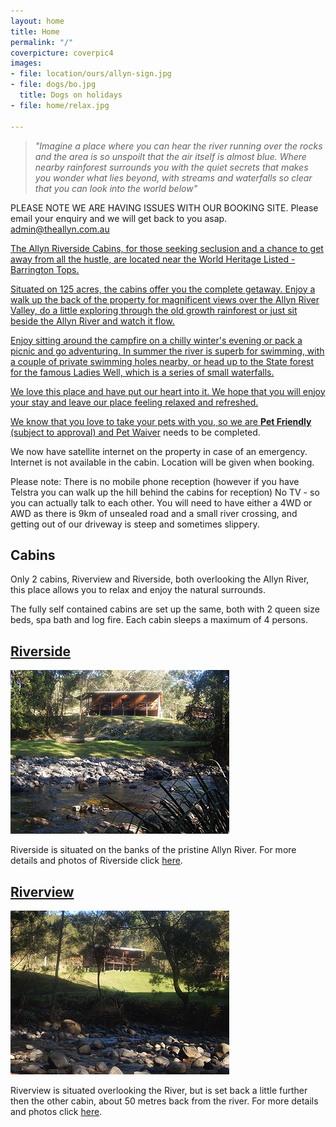```yaml
---
layout: home
title: Home
permalink: "/"
coverpicture: coverpic4
images:
- file: location/ours/allyn-sign.jpg
- file: dogs/bo.jpg
  title: Dogs on holidays
- file: home/relax.jpg

---
```

> _"Imagine a place where you can hear the river running over the rocks and the area is so unspoilt that the air itself is almost blue. Where nearby rainforest surrounds you with the quiet secrets that makes you wonder what lies beyond, with streams and waterfalls so clear that you can look into the world below"_

PLEASE NOTE WE ARE HAVING ISSUES WITH OUR BOOKING SITE.  Please email your enquiry and we will get back to you asap.  [admin@theallyn.com.au](mailto:admin@theallyn.com.au "Email us")<a href= "mailto:admin@theallyn.com.au">

The Allyn Riverside Cabins, for those seeking seclusion and a chance to get away from all the hustle, are located near the World Heritage Listed - Barrington Tops.

Situated on 125 acres, the cabins offer you the complete getaway. Enjoy a walk up the back of the property for magnificent views over the Allyn River Valley, do a little exploring through the old growth rainforest or just sit beside the Allyn River and watch it flow.

Enjoy sitting around the campfire on a chilly winter's evening or pack a picnic and go adventuring.
In summer the river is superb for swimming, with a couple of private swimming holes nearby, or head up to the
State forest for the famous Ladies Well, which is a series of small waterfalls.

We love this place and have put our heart into it.
We hope that you will enjoy your stay and leave our place feeling relaxed and refreshed.

We know that you love to take your pets with you, so we are **Pet Friendly** (subject to approval) and [Pet Waiver](/petwaiver.pdf) needs to be completed.

We now have satellite internet on the property in case of an emergency.  Internet is not available in the cabin. Location will be given when booking.

Please note: There is no mobile phone reception (however if you have Telstra you can walk up the hill behind the cabins for reception) No TV - so you can actually talk to each other. You will need to have either a 4WD or AWD  as there is 9km of unsealed road and a small river crossing, and getting out of our driveway is steep and sometimes slippery.

## Cabins

Only 2 cabins, Riverview and Riverside, both overlooking the Allyn River, this place allows you to relax and enjoy the natural surrounds.

The fully self contained cabins are set up the same, both with 2 queen size beds, spa bath and log fire. Each cabin sleeps a maximum of 4 persons.

<div class="row">
<div class="col-sm-5">
<h2><a title="Riverside Cabin" href="/cabins/riverside">Riverside</a></h2>

<p>
<a href="/img/home/riverside.jpg" data-gallery><img src="/img/thumbnails/home/riverside.jpg" class="img-responsive img-thumbnail"></a>
</p>

<p>Riverside is situated on the banks of the pristine Allyn River. For more details and photos of Riverside click <a title="Riverside Cabin" href="/cabins/riverside">here</a>.
</p>

</div>

<div class="col-sm-5 col-sm-offset-1">
<h2><a title="Riverview Cabin" href="/cabins/riverview">Riverview</a></h2>
<p>
<a href="/img/home/riverview.jpg" data-gallery><img src="/img/thumbnails/home/riverview.jpg" class="img-responsive img-thumbnail"></a>
</p>

<p>
Riverview is situated overlooking the River, but is set
back a little further then the other cabin, about 50 metres back from the river. For more details and photos click <a title="Riverview Cabin" href="/cabins/riverview">here</a>.
</p>
</div>
</div>